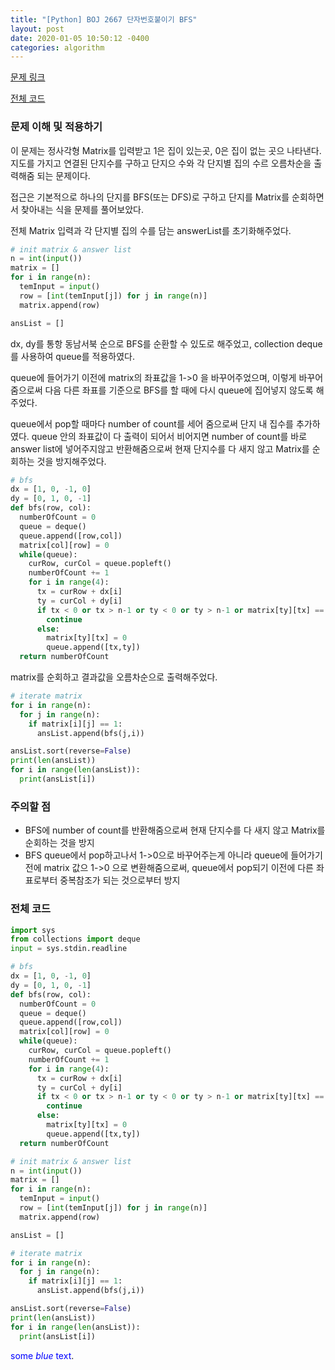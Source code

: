 ```yaml
---
title: "[Python] BOJ 2667 단자번호붙이기 BFS"
layout: post
date: 2020-01-05 10:50:12 -0400
categories: algorithm
---
```




[문제 링크](https://www.acmicpc.net/problem/2667)

[전체 코드](https://github.com/dev-wd/boj-python-solved/blob/master/boj2667.py)





### 문제 이해 및 적용하기
이 문제는 정사각형 Matrix를 입력받고 1은 집이 있는곳, 0은 집이 없는 곳으 나타낸다.
지도를 가지고 연결된 단지수를 구하고 단지으 수와 각 단지별 집의 수르 오름차순을 출력해줌 되는 문제이다.

접근은 기본적으로 하나의 단지를 BFS(또는 DFS)로 구하고 단지를 Matrix를 순회하면서 찾아내는 식을 문제를 풀어보았다.


전체 Matrix 입력과 각 단지별 집의 수를 담는 answerList를 초기화해주었다.

```python
# init matrix & answer list
n = int(input())
matrix = []
for i in range(n):
  temInput = input()
  row = [int(temInput[j]) for j in range(n)]
  matrix.append(row)

ansList = []
```

dx, dy를 통항 동남서북 순으로 BFS를 순환할 수 있도로 해주었고, 
collection deque를 사용하여 queue를 적용하였다.

queue에 들어가기 이전에 matrix의 좌표값을 1->0 을 바꾸어주었으며,
이렇게 바꾸어줌으로써 다음 다른 좌표를 기준으로 BFS를 할 때에 다시 queue에 집어넣지 않도록 해주었다.

queue에서 pop할 때마다 number of count를 세어 줌으로써 단지 내 집수를 추가하였다.
queue 안의 좌표값이 다 출력이 되어서 비어지면 number of count를 바로 answer list에 넣어주지않고 
반환해줌으로써 현재 단지수를 다 새지 않고 Matrix를 순회하는 것을 방지해주었다.


```python
# bfs
dx = [1, 0, -1, 0]
dy = [0, 1, 0, -1]
def bfs(row, col):
  numberOfCount = 0
  queue = deque()
  queue.append([row,col])
  matrix[col][row] = 0
  while(queue):
    curRow, curCol = queue.popleft()
    numberOfCount += 1
    for i in range(4):
      tx = curRow + dx[i]
      ty = curCol + dy[i]
      if tx < 0 or tx > n-1 or ty < 0 or ty > n-1 or matrix[ty][tx] == 0 :
        continue
      else:
        matrix[ty][tx] = 0
        queue.append([tx,ty])
  return numberOfCount
```

matrix를 순회하고 결과값을 오름차순으로 출력해주었다.

```python
# iterate matrix 
for i in range(n):
  for j in range(n):
    if matrix[i][j] == 1:
      ansList.append(bfs(j,i))

ansList.sort(reverse=False)
print(len(ansList))
for i in range(len(ansList)):
  print(ansList[i])
```
### 주의할 점
- BFS에 number of count를 반환해줌으로써  현재 단지수를 다 새지 않고 Matrix를 순회하는 것을 방지
- BFS queue에서 pop하고나서 1->0으로 바꾸어주는게 아니라 queue에 들어가기 전에 matrix 값으 1->0 으로 변환해줌으로써, queue에서
pop되기 이전에 다른 좌표로부터 중복참조가 되는 것으로부터 방지

### 전체 코드

```python
import sys
from collections import deque
input = sys.stdin.readline

# bfs
dx = [1, 0, -1, 0]
dy = [0, 1, 0, -1]
def bfs(row, col):
  numberOfCount = 0
  queue = deque()
  queue.append([row,col])
  matrix[col][row] = 0
  while(queue):
    curRow, curCol = queue.popleft()
    numberOfCount += 1
    for i in range(4):
      tx = curRow + dx[i]
      ty = curCol + dy[i]
      if tx < 0 or tx > n-1 or ty < 0 or ty > n-1 or matrix[ty][tx] == 0 :
        continue
      else:
        matrix[ty][tx] = 0
        queue.append([tx,ty])
  return numberOfCount

# init matrix & answer list
n = int(input())
matrix = []
for i in range(n):
  temInput = input()
  row = [int(temInput[j]) for j in range(n)]
  matrix.append(row)

ansList = []

# iterate matrix 
for i in range(n):
  for j in range(n):
    if matrix[i][j] == 1:
      ansList.append(bfs(j,i))

ansList.sort(reverse=False)
print(len(ansList))
for i in range(len(ansList)):
  print(ansList[i])
```
<span style="color:blue">some *blue* text</span>.
